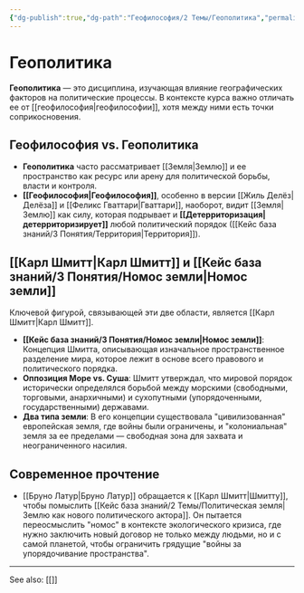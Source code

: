 ```yaml
---
{"dg-publish":true,"dg-path":"Геофилософия/2 Темы/Геополитика","permalink":"/geofilosofiya/2-temy/geopolitika/"}
---
```



# Геополитика

**Геополитика** — это дисциплина, изучающая влияние географических факторов на политические процессы. В контексте курса важно отличать ее от [[геофилософия\|геофилософии]], хотя между ними есть точки соприкосновения.

## Геофилософия vs. Геополитика
- **Геополитика** часто рассматривает [[Земля\|Землю]] и ее пространство как ресурс или арену для политической борьбы, власти и контроля.
- **[[Геофилософия\|Геофилософия]]**, особенно в версии [[Жиль Делёз\|Делёза]] и [[Феликс Гваттари\|Гваттари]], наоборот, видит [[Земля\|Землю]] как силу, которая подрывает и **[[Детерриторизация\|детерриторизирует]]** любой политический порядок ([[Кейс база знаний/3 Понятия/Территория\|Территория]]).

## [[Карл Шмитт\|Карл Шмитт]] и [[Кейс база знаний/3 Понятия/Номос земли\|Номос земли]]
Ключевой фигурой, связывающей эти две области, является [[Карл Шмитт\|Карл Шмитт]].
- **[[Кейс база знаний/3 Понятия/Номос земли\|Номос земли]]**: Концепция Шмитта, описывающая изначальное пространственное разделение мира, которое лежит в основе всего правового и политического порядка.
- **Оппозиция Море vs. Суша**: Шмитт утверждал, что мировой порядок исторически определялся борьбой между морскими (свободными, торговыми, анархичными) и сухопутными (упорядоченными, государственными) державами.
- **Два типа земли**: В его концепции существовала "цивилизованная" европейская земля, где войны были ограничены, и "колониальная" земля за ее пределами — свободная зона для захвата и неограниченного насилия.

## Современное прочтение
- [[Бруно Латур\|Бруно Латур]] обращается к [[Карл Шмитт\|Шмитту]], чтобы помыслить [[Кейс база знаний/2 Темы/Политическая земля\|Землю как нового политического актора]]. Он пытается переосмыслить "номос" в контексте экологического кризиса, где нужно заключить новый договор не только между людьми, но и с самой планетой, чтобы ограничить грядущие "войны за упорядочивание пространства".





---
See also:
[[]]
